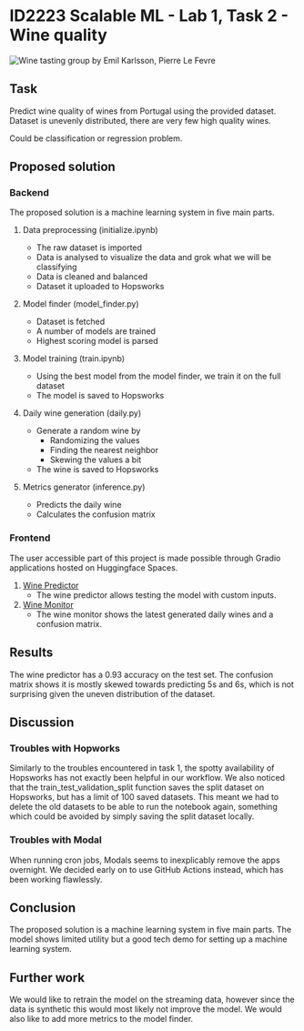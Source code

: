 # ID2223 Scalable ML - Lab 1, Task 2 - Wine quality
![Wine tasting group](../assets/task2.png)
by Emil Karlsson, Pierre Le Fevre

## Task
Predict wine quality of wines from Portugal using the provided dataset.
Dataset is unevenly distributed, there are very few high quality wines.

Could be classification or regression problem.
## Proposed solution
### Backend 
The proposed solution is a machine learning system in five main parts. 
1. Data preprocessing (initialize.ipynb)
    - The raw dataset is imported
    - Data is analysed to visualize the data and grok what we will be classifying
    - Data is cleaned and balanced
    - Dataset it uploaded to Hopsworks

2. Model finder (model_finder.py)
    - Dataset is fetched
    - A number of models are trained
    - Highest scoring model is parsed

3. Model training (train.ipynb)
    - Using the best model from the model finder, we train it on the full dataset
    - The model is saved to Hopsworks

4. Daily wine generation (daily.py)
    - Generate a random wine by 
        - Randomizing the values
        - Finding the nearest neighbor
        - Skewing the values a bit
    - The wine is saved to Hopsworks

5. Metrics generator (inference.py)
    - Predicts the daily wine
    - Calculates the confusion matrix

### Frontend
The user accessible part of this project is made possible through Gradio applications hosted on Huggingface Spaces.

1. [Wine Predictor](https://huggingface.co/spaces/pierrelf/wine)
    - The wine predictor allows testing the model with custom inputs.
2. [Wine Monitor](https://huggingface.co/spaces/pierrelf/wine-monitor)
    - The wine monitor shows the latest generated daily wines and a confusion matrix.



## Results
The wine predictor has a 0.93 accuracy on the test set. The confusion matrix shows it is mostly skewed towards predicting 5s and 6s, which is not surprising given the uneven distribution of the dataset.

## Discussion
### Troubles with Hopworks
Similarly to the troubles encountered in task 1, the spotty availability of Hopsworks has not exactly been helpful in our workflow. 
We also noticed that the train_test_validation_split function saves the split dataset on Hopsworks, but has a limit of 100 saved datasets. This meant we had to delete the old datasets to be able to run the notebook again, something which could be avoided by simply saving the split dataset locally.

### Troubles with Modal
When running cron jobs, Modals seems to inexplicably remove the apps overnight. We decided early on to use GitHub Actions instead, which has been working flawlessly.

## Conclusion
The proposed solution is a machine learning system in five main parts.
The model shows limited utility but a good tech demo for setting up a machine learning system.

## Further work
We would like to retrain the model on the streaming data, however since the data is synthetic this would most likely not improve the model.
We would also like to add more metrics to the model finder.